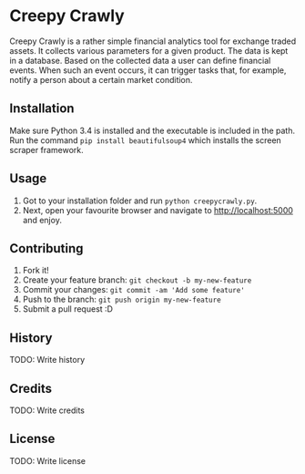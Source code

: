 # Creepy Crawly

Creepy Crawly is a rather simple financial analytics tool for exchange traded assets. 
It collects various parameters for a given product. The data is kept in a database. 
Based on the collected data a user can define financial events. When such an event occurs, it can trigger tasks that, 
for example, notify a person about a certain market condition. 

## Installation

Make sure Python 3.4 is installed and the executable is included in the path. 
Run the command `pip install beautifulsoup4` which installs the screen scraper framework.


## Usage

1. Got to your installation folder and run `python creepycrawly.py`.
1. Next, open your favourite browser and navigate to [http://localhost:5000]() and enjoy.

## Contributing

1. Fork it!
1. Create your feature branch: `git checkout -b my-new-feature`
1. Commit your changes: `git commit -am 'Add some feature'`
1. Push to the branch: `git push origin my-new-feature`
1. Submit a pull request :D

## History

TODO: Write history

## Credits

TODO: Write credits

## License

TODO: Write license